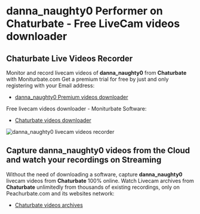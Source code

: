 # danna_naughty0 Performer on Chaturbate - Free LiveCam videos downloader

## Chaturbate Live Videos Recorder

Monitor and record livecam videos of **danna_naughty0** from **Chaturbate** with Moniturbate.com
Get a premium trial for free by just and only registering with your Email address:
* [danna_naughty0 Premium videos downloader](https://moniturbate.com/request-demo-licence-key.html)

Free livecam videos downloader - Moniturbate Software:
* [Chaturbate videos downloader](https://moniturbate.com/moniturbate-download-software.html)

![danna_naughty0 livecam videos recorder](https://peachurnet.com/templates/moniturbate-software.png)


## Capture danna_naughty0 videos from the Cloud and watch your recordings on Streaming

Without the need of downloading a software, capture **danna_naughty0** livecam videos from **Chaturbate** 100% online.
Watch Livecam archives from **Chaturbate** unlimitedly from thousands of existing recordings, only on Peachurbate.com and its websites network:
* [Chaturbate videos archives](https://peachurnet.com/)